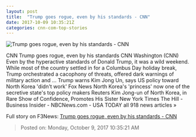 ```yaml
---
layout: post
title:  "Trump goes rogue, even by his standards - CNN"
date: 2017-10-09 10:35:21Z
categories: cnn-com-top-stories
---
```


![Trump goes rogue, even by his standards - CNN](http://i2.cdn.cnn.com/cnnnext/dam/assets/171008094246-02-donald-trump-1007-super-tease.jpg)

CNN Trump goes rogue, even by his standards CNN Washington (CNN) Even by the hyperactive standards of Donald Trump, it was a wild weekend. While most of the country settled in for a Columbus Day holiday break, Trump orchestrated a cacophony of threats, offered dark warnings of military action and ... Trump warns Kim Jong Un, says US policy toward North Korea 'didn't work' Fox News North Korea's 'princess' now one of the secretive state's top policy makers Reuters Kim Jong-un of North Korea, in Rare Show of Confidence, Promotes His Sister New York Times The Hill - Business Insider - NBCNews.com - USA TODAY all 918 news articles »


Full story on F3News: [Trump goes rogue, even by his standards - CNN](http://www.f3nws.com/n/r4pJXC)

> Posted on: Monday, October 9, 2017 10:35:21 AM

